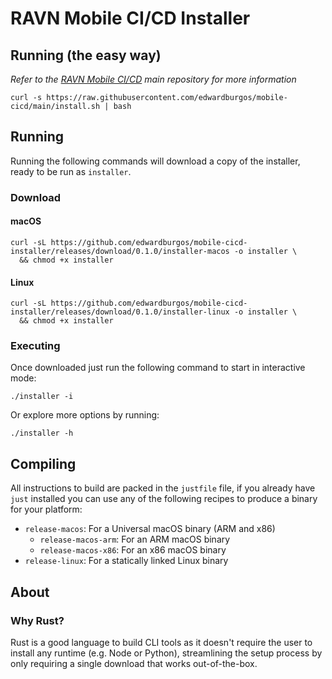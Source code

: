 # RAVN Mobile CI/CD Installer

## Running (the easy way)

_Refer to the [RAVN Mobile CI/CD](https://github.com/edwardburgos/mobile-cicd/) main repository for more information_

```shell
curl -s https://raw.githubusercontent.com/edwardburgos/mobile-cicd/main/install.sh | bash
```

## Running

Running the following commands will download a copy of the installer, ready to be run as `installer`.

### Download 

#### macOS

```shell
curl -sL https://github.com/edwardburgos/mobile-cicd-installer/releases/download/0.1.0/installer-macos -o installer \
  && chmod +x installer
```

#### Linux

```shell
curl -sL https://github.com/edwardburgos/mobile-cicd-installer/releases/download/0.1.0/installer-linux -o installer \
  && chmod +x installer
```

### Executing

Once downloaded just run the following command to start in interactive mode:

```shell
./installer -i
```

Or explore more options by running:

```shell
./installer -h
```

## Compiling

All instructions to build are packed in the `justfile` file, if you already have `just` installed you can use any of the
following recipes to produce a binary for your platform:

- `release-macos`: For a Universal macOS binary (ARM and x86)
    - `release-macos-arm`: For an ARM macOS binary
    - `release-macos-x86`: For an x86 macOS binary
- `release-linux`: For a statically linked Linux binary

## About

### Why Rust?

Rust is a good language to build CLI tools as it doesn't require the user to install any runtime (e.g. Node or Python),
streamlining the setup process by only requiring a single download that works out-of-the-box.

